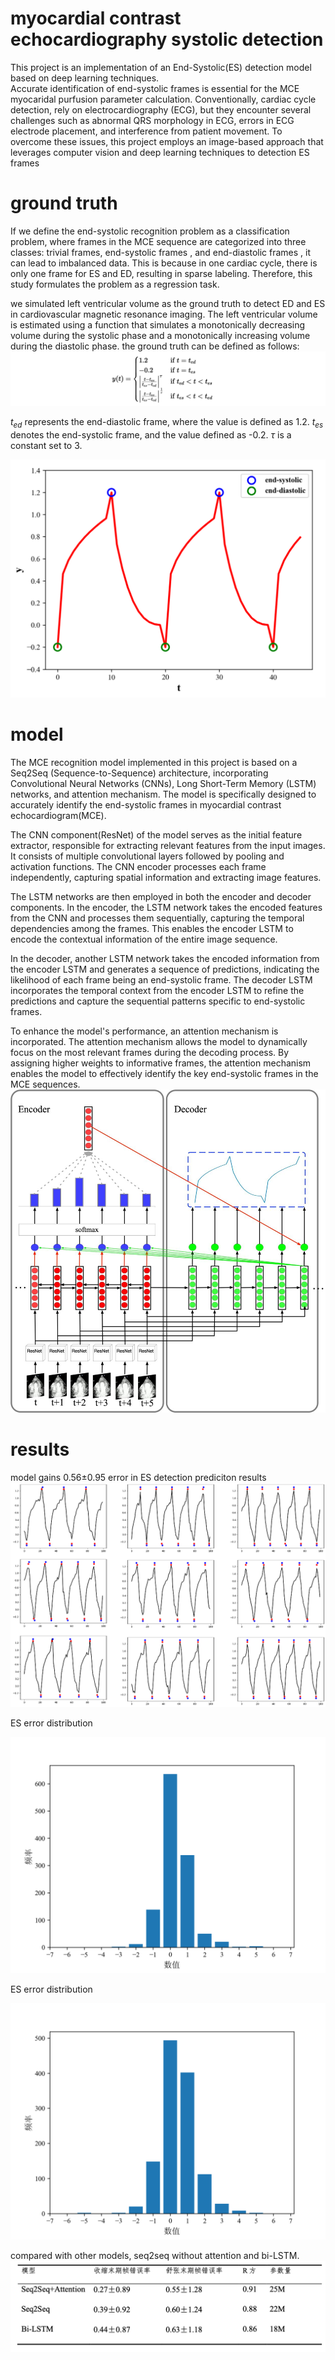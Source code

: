 # myocardial contrast echocardiography systolic detection
This project is an implementation of an End-Systolic(ES) detection model based on deep learning techniques.  
Accurate identification of end-systolic frames is essential for the MCE myocaridal purfusion parameter calculation. Conventionally, cardiac cycle detection, rely on electrocardiography (ECG), but they encounter several challenges such as abnormal QRS morphology in ECG, errors in ECG electrode placement, and interference from patient movement. To overcome these issues, this project employs an image-based approach that leverages computer vision and deep learning techniques to detection ES frames 

# ground truth
If we define the end-systolic recognition problem as a classification problem, where frames in the MCE sequence are categorized into three classes: trivial frames, end-systolic frames , and end-diastolic frames , it can lead to imbalanced data. This is because in one cardiac cycle, there is only one frame for ES and ED, resulting in sparse labeling. Therefore, this study formulates the problem as a regression task.

we simulated left ventricular volume as the ground truth to detect ED and ES in cardiovascular magnetic resonance imaging. The left ventricular volume is estimated using a function that simulates a monotonically decreasing volume during the systolic phase and a monotonically increasing volume during the diastolic phase. the ground truth can be defined as follows:
![equation](imgs/equation.png)

$t_{ed}$ represents  the end-diastolic frame, where the value is defined as 1.2. $t_{es}$ denotes the end-systolic frame, and the value  defined as -0.2. $\tau$ is a constant set to 3.

![ground truth](<imgs/ground_truth.png>)
# model
The MCE recognition model implemented in this project is based on a Seq2Seq (Sequence-to-Sequence) architecture, incorporating Convolutional Neural Networks (CNNs), Long Short-Term Memory (LSTM) networks, and attention mechanism. The model is specifically designed to accurately identify the end-systolic frames in myocardial contrast echocardiogram(MCE).

The CNN component(ResNet) of the model serves as the initial feature extractor, responsible for extracting relevant features from the input images. It consists of multiple convolutional layers followed by pooling and activation functions. The CNN encoder processes each frame independently, capturing spatial information and extracting image features.

The LSTM networks are then employed in both the encoder and decoder components. In the encoder, the LSTM network takes the encoded features from the CNN and processes them sequentially, capturing the temporal dependencies among the frames. This enables the encoder LSTM to encode the contextual information of the entire image sequence.

In the decoder, another LSTM network takes the encoded information from the encoder LSTM and generates a sequence of predictions, indicating the likelihood of each frame being an end-systolic frame. The decoder LSTM incorporates the temporal context from the encoder LSTM to refine the predictions and capture the sequential patterns specific to end-systolic frames.

To enhance the model's performance, an attention mechanism is incorporated. The attention mechanism allows the model to dynamically focus on the most relevant frames during the decoding process. By assigning higher weights to informative frames, the attention mechanism enables the model to effectively identify the key end-systolic frames in the MCE sequences.
![model](imgs/phace_model.jpg)

# results
model gains 0.56±0.95 error in ES detection
prediciton results
![results](imgs/results.png)

ES error distribution

![results](imgs/ES.png)

ES error distribution

![results](imgs/ED.png)

compared with other models, seq2seq without attention and bi-LSTM.
![results](imgs/compare.png)
